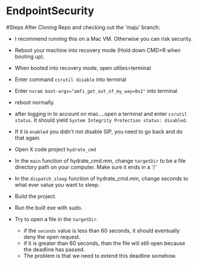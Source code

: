 # EndpointSecurity


#Steps After Cloning Repo and checking out the 'maju' branch:

 - I recommend running this on a Mac VM. Otherwise you can risk security.
 - Reboot your machine into recovery mode (Hold down CMD>R when booting up).
 - When booted into recovery mode, open utilies>terminal
 - Enter command `csrutil disable` into terminal
 - Enter `nvram boot-args="amfi_get_out_of_my_way=0x1"` into terminal
 - reboot normally.
 - after logging in to account on mac....open a terminal and enter `csrutil status`. It should yield `System Integrity Protection status: disabled.`
 - If it is `enabled` you didn't not disable SIP, you need to go back and do that again.
 
 
 - Open X code project `hydrate_cmd`
 - In the `main` function of hydrate_cmd.mm, change `targetDir` to be a file directory path on your computer. Make sure it ends in a '/'
 - In the `dispatch_sleep` function of hydrate_cmd.mm, change seconds to what ever value you want to sleep.
 
 - Build the project.
 - Run the built exe with sudo.
 
 
 - Try to open a file in the `targetDir`.
    - if the `seconds` value is less than 60 seconds, it should eventually deny the open request.
    - if it is greater than 60 seconds, than the file will still open because the deadline has passed. 
    - The problem is that we need to extend this deadline somehow.
